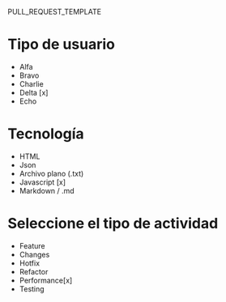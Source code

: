 PULL_REQUEST_TEMPLATE

# Tipo de usuario

- Alfa
- Bravo
- Charlie 
- Delta [x]
- Echo

# Tecnología

- HTML
- Json
- Archivo plano (.txt) 
- Javascript [x]
- Markdown / .md

# Seleccione el tipo de actividad

- Feature
- Changes
- Hotfix 
- Refactor
- Performance[x]
- Testing